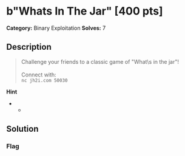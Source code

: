 # b"Whats In The Jar" [400 pts]

**Category:** Binary Exploitation
**Solves:** 7

## Description
>Challenge your friends to a classic game of "What\s in the jar"!<br><br>Connect with:<br><code>nc jh2i.com 50030</code>

**Hint**
* -

## Solution

### Flag

